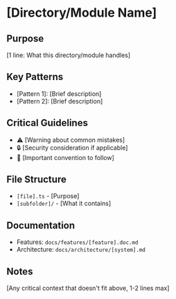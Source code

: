 # [Directory/Module Name]

## Purpose
[1 line: What this directory/module handles]

## Key Patterns
- [Pattern 1]: [Brief description]
- [Pattern 2]: [Brief description]

## Critical Guidelines
- ⚠️ [Warning about common mistakes]
- 🔒 [Security consideration if applicable]
- 📝 [Important convention to follow]

## File Structure
- `[file].ts` - [Purpose]
- `[subfolder]/` - [What it contains]

## Documentation
- Features: `docs/features/[feature].doc.md`
- Architecture: `docs/architecture/[system].md`

## Notes
[Any critical context that doesn't fit above, 1-2 lines max]